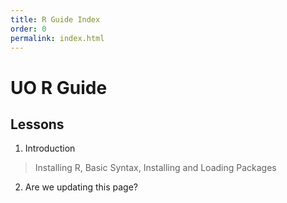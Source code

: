 ```yaml
---
title: R Guide Index
order: 0
permalink: index.html
---
```

# UO R Guide
## Lessons

1. Introduction
> Installing R, Basic Syntax, Installing and Loading Packages
2. Are we updating this page?
